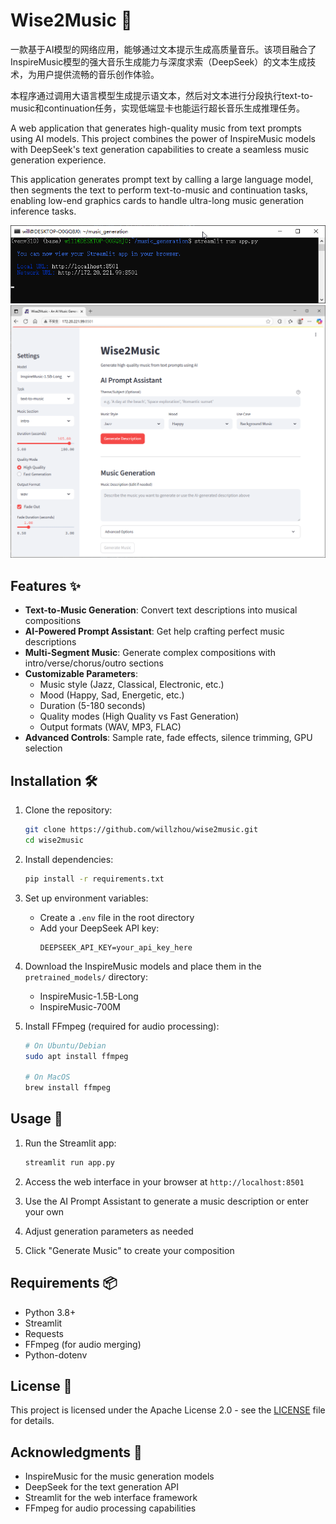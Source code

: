 # Wise2Music 🎵


一款基于AI模型的网络应用，能够通过文本提示生成高质量音乐。该项目融合了InspireMusic模型的强大音乐生成能力与深度求索（DeepSeek）的文本生成技术，为用户提供流畅的音乐创作体验。

本程序通过调用大语言模型生成提示语文本，然后对文本进行分段执行text-to-music和continuation任务，实现低端显卡也能运行超长音乐生成推理任务。

A web application that generates high-quality music from text prompts using AI models. This project combines the power of InspireMusic models with DeepSeek's text generation capabilities to create a seamless music generation experience.

This application generates prompt text by calling a large language model, then segments the text to perform text-to-music and continuation tasks, enabling low-end graphics cards to handle ultra-long music generation inference tasks.

 ![运行界面](https://raw.githubusercontent.com/willzhou/Wise2Music/main/assets/cmd.png)
 ![首页界面](https://raw.githubusercontent.com/willzhou/Wise2Music/main/assets/home.png)

## Features ✨

- **Text-to-Music Generation**: Convert text descriptions into musical compositions
- **AI-Powered Prompt Assistant**: Get help crafting perfect music descriptions
- **Multi-Segment Music**: Generate complex compositions with intro/verse/chorus/outro sections
- **Customizable Parameters**:
  - Music style (Jazz, Classical, Electronic, etc.)
  - Mood (Happy, Sad, Energetic, etc.)
  - Duration (5-180 seconds)
  - Quality modes (High Quality vs Fast Generation)
  - Output formats (WAV, MP3, FLAC)
- **Advanced Controls**: Sample rate, fade effects, silence trimming, GPU selection

## Installation 🛠️

1. Clone the repository:
   ```bash
   git clone https://github.com/willzhou/wise2music.git
   cd wise2music
   ```

2. Install dependencies:
   ```bash
   pip install -r requirements.txt
   ```

3. Set up environment variables:
   - Create a `.env` file in the root directory
   - Add your DeepSeek API key:
     ```
     DEEPSEEK_API_KEY=your_api_key_here
     ```

4. Download the InspireMusic models and place them in the `pretrained_models/` directory:
   - InspireMusic-1.5B-Long
   - InspireMusic-700M

5. Install FFmpeg (required for audio processing):
   ```bash
   # On Ubuntu/Debian
   sudo apt install ffmpeg
   
   # On MacOS
   brew install ffmpeg
   ```

## Usage 🚀

1. Run the Streamlit app:
   ```bash
   streamlit run app.py
   ```

2. Access the web interface in your browser at `http://localhost:8501`

3. Use the AI Prompt Assistant to generate a music description or enter your own

4. Adjust generation parameters as needed

5. Click "Generate Music" to create your composition

## Requirements 📦

- Python 3.8+
- Streamlit
- Requests
- FFmpeg (for audio merging)
- Python-dotenv

## License 📄

This project is licensed under the Apache License 2.0 - see the [LICENSE](LICENSE) file for details.

## Acknowledgments 🙏

- InspireMusic for the music generation models
- DeepSeek for the text generation API
- Streamlit for the web interface framework
- FFmpeg for audio processing capabilities